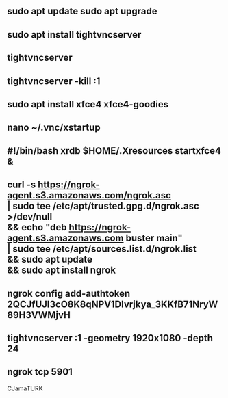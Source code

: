 sudo apt update
sudo apt upgrade
----------------------------------------------------------------------------
sudo apt install tightvncserver
----------------------------------------------------------------------------
tightvncserver
----------------------------------------------------------------------------
tightvncserver -kill :1
----------------------------------------------------------------------------
sudo apt install xfce4 xfce4-goodies
----------------------------------------------------------------------------
nano ~/.vnc/xstartup
----------------------------------------------------------------------------
#!/bin/bash
xrdb $HOME/.Xresources
startxfce4 &
----------------------------------------------------------------------------
curl -s https://ngrok-agent.s3.amazonaws.com/ngrok.asc \
	| sudo tee /etc/apt/trusted.gpg.d/ngrok.asc >/dev/null \
	&& echo "deb https://ngrok-agent.s3.amazonaws.com buster main" \
	| sudo tee /etc/apt/sources.list.d/ngrok.list \
	&& sudo apt update \
	&& sudo apt install ngrok
----------------------------------------------------------------------------
ngrok config add-authtoken 2QCJfUJI3cO8K8qNPV1DIvrjkya_3KKfB71NryW89H3VWMjvH
----------------------------------------------------------------------------
tightvncserver :1 -geometry 1920x1080 -depth 24
----------------------------------------------------------------------------
ngrok tcp 5901
----------------------------------------------------------------------------
CJamaTURK
